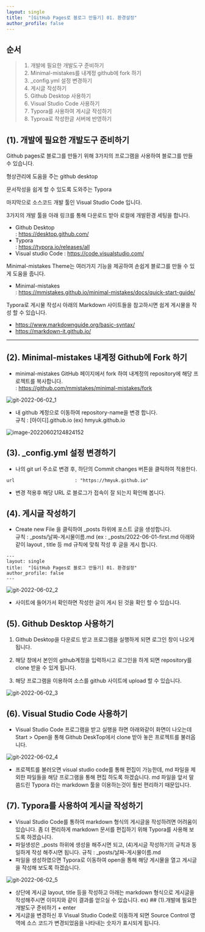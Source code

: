 ```yaml
---
layout: single
title:  "[GitHub Pages로 블로그 만들기] 01. 환경설정"
author_profile: false
---
```


## 순서

>1. 개발에 필요한 개발도구 준비하기
>2. Minimal-mistakes를 내계정 github에 fork 하기
>3. _config.yml 설정 변경하기
>4. 게시글 작성하기
>5. Github Desktop 사용하기
>6. Visual Studio Code 사용하기
>7. Typora를 사용하여 게시글 작성하기
>8. Typroa로 작성한글 서버에 반영하기



## (1). 개발에 필요한 개발도구 준비하기

Github pages로 블로그를 만들기 위해 3가지의 프로그램을 사용하여 블로그를 만들 수 있습니다. 

형상관리에 도움을 주는 github desktop 

문서작성을 쉽게 할 수 있도록 도와주는 Typora 

마지막으로 소스코드 개발 툴인 Visual Studio Code 입니다. 

3가지의 개발 툴을 아래 링크를 통해 다운로드 받아 로컬에 개발환경 세팅을 합니다. 

- Github Desktop  
  : https://desktop.github.com/ 
- Typora  
  : https://typora.io/releases/all 
- Visual studio Code
  : https://code.visualstudio.com/ 

Minimal-mistakes Theme는 여러가지 기능을 제공하여 손쉽게 블로그를 만들 수 있게 도움을 줍니다. 

- Minimal-mistakes  
  : https://mmistakes.github.io/minimal-mistakes/docs/quick-start-guide/ 

Typora로 게시물 작성시 아래의 Markdown 사이트들을 참고하시면 쉽게 게시물을 작성 할 수 있습니다. 

- https://www.markdownguide.org/basic-syntax/
- https://markdown-it.github.io/

-----



## (2). Minimal-mistakes 내계정 Github에 Fork 하기

- minimal-mistakes GitHub 페이지에서 fork 하여 내계정의 repository에 해당 프로젝트를 복사합니다.   
  : https://github.com/mmistakes/minimal-mistakes/fork

![git-2022-06-02_1](../images/2022-06-01-git_01/git-2022-06-02_1.png)

- 내 github 계정으로 이동하여 repository-name을 변경 합니다.  
  규칙 : [아이디].github.io  (ex) hmyuk.github.io

![image-20220602124824152](../images/2022-06-01-git_01/image-20220602124824152.png)



## (3). _config.yml 설정 변경하기 

- 나의 git url 주소로 변경 후, 하단의 Commit changes 버튼을 클릭하여 적용한다.

```
url                      : "https://hmyuk.github.io"
```

- 변경 적용후 해당 URL 로 블로그가 접속이 잘 되는지 확인해 봅니다.



## (4). 게시글 작성하기

- Create new File 을 클릭하여 _posts 하위에 포스트 글을 생성합니다.  
  규칙 : _posts/날짜-게시물이름.md    (ex : _posts/2022-06-01-first.md
  아래와 같이 layout , title 등 md 규칙에 맞춰 작성 후 글을 게시 합니다.

```
---
layout: single
title:  "[GitHub Pages로 블로그 만들기] 01. 환경설정"
author_profile: false
---
```

![git-2022-06-02_2](../images/2022-06-01-git_01/git-2022-06-02_2.png)

- 사이트에 들어가서 확인하면 작성한 글이 게시 된 것을 확인 할 수 있습니다.

 

## (5). Github Desktop 사용하기

1. Github Desktop을 다운로드 받고 프로그램을 실행하게 되면 로그인 창이 나오게 됩니다.

2. 해당 창에서 본인의 github계정을 입력하시고 로그인을 하게 되면 repository를 clone 받을 수 있게 됩니다.

3. 해당 프로그램을 이용하여 소스를 github 사이트에 upload 할 수 있습니다.

![git-2022-06-02_3](../images/2022-06-01-git_01/git-2022-06-02_3.png)



## (6). Visual Studio Code 사용하기

- Visual Studio Code 프로그램을 받고 실행을 하면 아래와같이 화면이 나오는데 Start > Open을 통해 Github DeskTop에서 clone 받아 놓은 프로젝트를 불러옵니다.

![git-2022-06-02_4](../images/2022-06-01-git_01/git-2022-06-02_4.png)

- 프로젝트를 불러오면 visual studio code를 통해 편집이 가능한데, md 파일을 제외한 파일들을 해당 프로그램을 통해 편집 하도록 하겠습니다. 
  md 파일을 앞서 말씀드린 Typora 라는 markdown 툴을 이용하는것이 훨씬 편리하기 때문입니다.



## (7). Typora를 사용하여 게시글 작성하기

- Visual Studio Code를 통하여 markdown 형식의 게시글을 작성하려면 어려움이 있습니다.
  좀 더 편리하게 markdown 문서를 편집하기 위해 Typora를 사용해 보도록 하겠습니다.
- 파일생성은 _posts 하위에 생성을 해주시면 되고, (4)게시글 작성하기의 규칙과 동일하게 작성 해주시면 됩니다.
  규칙 : _posts/날짜-게시물이름.md
- 파일을 생성하였으면 Typora로 이동하여 open을 통해 해당 게시물을 열고 게시글을 작성해 보도록 하겠습니다.

![git-2022-06-02_5](../images/2022-06-01-git_01/git-2022-06-02_5.png)

- 상단에 게시글 layout, title 등을 작성하고 아래는 markdown 형식으로 게시글을 작성해주시면 이미지와 같이 결과를 얻으실 수 있습니다.
  ex) ## (1).개발에 필요한 개발도구 준비하기 + enter
- 게시글을 변경하신 후 Visual Studio Code로 이동하게 되면 Source Control 영역에 소스 코드가 변경되었음을 나타내는 숫자가 표시되게 됩니다. 
